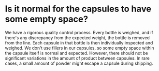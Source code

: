 # Is it normal for the capsules to have some empty space?

We have a rigorous quality control process. Every bottle is weighed, and if there's any discrepancy from the expected weight, the bottle is removed from the line. Each capsule in that bottle is then individually inspected and weighed. We don't use fillers in our capsules, so some empty space within the capsule itself is normal and expected. However, there should not be significant variations in the amount of product between capsules. In rare cases, a small amount of powder might escape a capsule during shipping.